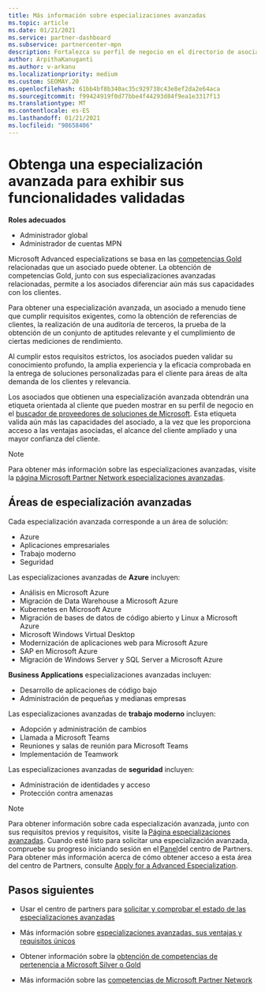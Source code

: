 ```yaml
---
title: Más información sobre especializaciones avanzadas
ms.topic: article
ms.date: 01/21/2021
ms.service: partner-dashboard
ms.subservice: partnercenter-mpn
description: Fortalezca su perfil de negocio en el directorio de asociados de Microsoft. Obtenga información sobre las especializaciones avanzadas que puede alcanzar junto con sus competencias Gold y Silver existentes.
author: ArpithaKanuganti
ms.author: v-arkanu
ms.localizationpriority: medium
ms.custom: SEOMAY.20
ms.openlocfilehash: 61bb4bf8b340ac35c929738c43e8ef2da2e64aca
ms.sourcegitcommit: f99424919f0d77bbe4f44293d84f9ea1e3317f13
ms.translationtype: MT
ms.contentlocale: es-ES
ms.lasthandoff: 01/21/2021
ms.locfileid: "98658406"
---
```

# <a name="earn-an-advanced-specialization-to-showcase-your-validated-capabilities"></a>Obtenga una especialización avanzada para exhibir sus funcionalidades validadas

**Roles adecuados**

- Administrador global
- Administrador de cuentas MPN

Microsoft Advanced especializations se basa en las [competencias Gold](learn-about-competencies.md) relacionadas que un asociado puede obtener. La obtención de competencias Gold, junto con sus especializaciones avanzadas relacionadas, permite a los asociados diferenciar aún más sus capacidades con los clientes.

Para obtener una especialización avanzada, un asociado a menudo tiene que cumplir requisitos exigentes, como la obtención de referencias de clientes, la realización de una auditoría de terceros, la prueba de la obtención de un conjunto de aptitudes relevante y el cumplimiento de ciertas mediciones de rendimiento.

Al cumplir estos requisitos estrictos, los asociados pueden validar su conocimiento profundo, la amplia experiencia y la eficacia comprobada en la entrega de soluciones personalizadas para el cliente para áreas de alta demanda de los clientes y relevancia.

Los asociados que obtienen una especialización avanzada obtendrán una etiqueta orientada al cliente que pueden mostrar en su perfil de negocio en el [buscador de proveedores de soluciones de Microsoft](https://www.microsoft.com/solution-providers/home). Esta etiqueta valida aún más las capacidades del asociado, a la vez que les proporciona acceso a las ventajas asociadas, el alcance del cliente ampliado y una mayor confianza del cliente.

> [!NOTE]
> Para obtener más información sobre las especializaciones avanzadas, visite la [página Microsoft Partner Network especializaciones avanzadas](https://partner.microsoft.com/membership/advanced-specialization).

## <a name="advanced-specialization-areas"></a>Áreas de especialización avanzadas

Cada especialización avanzada corresponde a un área de solución:

- Azure
- Aplicaciones empresariales
- Trabajo moderno
- Seguridad

Las especializaciones avanzadas de **Azure** incluyen:

- Análisis en Microsoft Azure
- Migración de Data Warehouse a Microsoft Azure
- Kubernetes en Microsoft Azure
- Migración de bases de datos de código abierto y Linux a Microsoft Azure
- Microsoft Windows Virtual Desktop
- Modernización de aplicaciones web para Microsoft Azure
- SAP en Microsoft Azure
- Migración de Windows Server y SQL Server a Microsoft Azure

**Business Applications** especializaciones avanzadas incluyen:

- Desarrollo de aplicaciones de código bajo
- Administración de pequeñas y medianas empresas

Las especializaciones avanzadas de **trabajo moderno** incluyen:

- Adopción y administración de cambios
- Llamada a Microsoft Teams
- Reuniones y salas de reunión para Microsoft Teams
- Implementación de Teamwork

Las especializaciones avanzadas de **seguridad** incluyen:

- Administración de identidades y acceso
- Protección contra amenazas

> [!NOTE]
> Para obtener información sobre cada especialización avanzada, junto con sus requisitos previos y requisitos, visite la [Página especializaciones avanzadas](https://partner.microsoft.com/membership/advanced-specialization). Cuando esté listo para solicitar una especialización avanzada, compruebe su progreso iniciando sesión en el [Panel](https://partner.microsoft.com/dashboard)del centro de Partners. Para obtener más información acerca de cómo obtener acceso a esta área del centro de Partners, consulte [Apply for a Advanced Especialization](advanced-specializations-apply.md).

## <a name="next-steps"></a>Pasos siguientes

- Usar el centro de partners para [solicitar y comprobar el estado de las especializaciones avanzadas](advanced-specializations-apply.md)

- Más información sobre [especializaciones avanzadas, sus ventajas y requisitos únicos](https://partner.microsoft.com/membership/advanced-specialization)

- Obtener información sobre la [obtención de competencias de pertenencia a Microsoft Silver o Gold](learn-about-competencies.md)

- Más información sobre las [competencias de Microsoft Partner Network](https://partner.microsoft.com/membership/competencies)